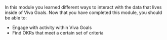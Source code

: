 In this module you learned different ways to interact with the data that lives inside of Viva Goals. Now that you have completed this module, you should be able to:

- Engage with activity within Viva Goals
- Find OKRs that meet a certain set of criteria
